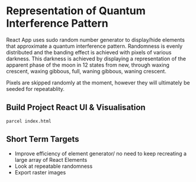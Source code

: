 # Representation of Quantum Interference Pattern

React App uses sudo random number generator to display/hide elements that approximate a quantum interference pattern.  Randomness is evenly distributed and the banding effect is achieved with pixels of various darkness.  This darkness is achieved by displaying a representation of the apparent phase of the moon in 12 states from new, through waxing crescent, waxing gibbous, full, waning gibbous, waning crescent.  

Pixels are skipped randomly at the moment, however they will ultimately be seeded for repeatablity.

## Build Project React UI & Visualisation

    parcel index.html

## Short Term Targets

- Improve efficiency of element generator/ no need to keep recreating a large array of React Elements
- Look at repeatable randomness
- Export raster images